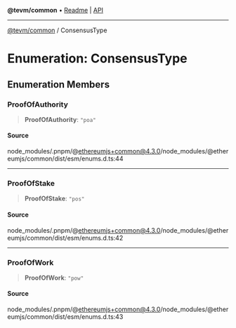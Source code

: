 **@tevm/common** • [Readme](../README.md) \| [API](../globals.md)

***

[@tevm/common](../README.md) / ConsensusType

# Enumeration: ConsensusType

## Enumeration Members

### ProofOfAuthority

> **ProofOfAuthority**: `"poa"`

#### Source

node\_modules/.pnpm/@ethereumjs+common@4.3.0/node\_modules/@ethereumjs/common/dist/esm/enums.d.ts:44

***

### ProofOfStake

> **ProofOfStake**: `"pos"`

#### Source

node\_modules/.pnpm/@ethereumjs+common@4.3.0/node\_modules/@ethereumjs/common/dist/esm/enums.d.ts:42

***

### ProofOfWork

> **ProofOfWork**: `"pow"`

#### Source

node\_modules/.pnpm/@ethereumjs+common@4.3.0/node\_modules/@ethereumjs/common/dist/esm/enums.d.ts:43
